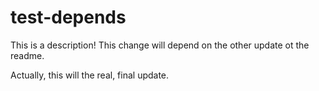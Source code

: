 # test-depends

This is a description!
This change will depend on the other update ot the readme.

Actually, this will the real, final update.
